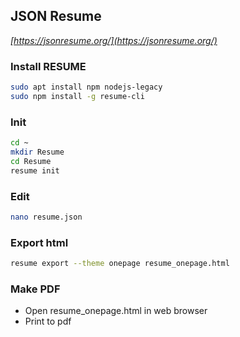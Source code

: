 
## JSON Resume

_[https://jsonresume.org/](https://jsonresume.org/)_


### Install RESUME

```bash
sudo apt install npm nodejs-legacy
sudo npm install -g resume-cli
```

### Init

```bash
cd ~
mkdir Resume
cd Resume
resume init
```

### Edit

```bash
nano resume.json
```

### Export html

```bash
resume export --theme onepage resume_onepage.html
```

### Make PDF
* Open resume_onepage.html in web browser
* Print to pdf


